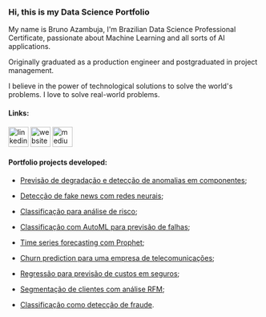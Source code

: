 ### Hi, this is my Data Science Portfolio
My name is Bruno Azambuja, I'm Brazilian Data Science Professional Certificate, passionate about Machine Learning and all sorts of AI applications.

Originally graduated as a production engineer and postgraduated in project management.

I believe in the power of technological solutions to solve the world's problems. I love to solve real-world problems.

#### Links:

[<img src='https://cdn.jsdelivr.net/npm/simple-icons@3.0.1/icons/linkedin.svg' alt='linkedin' height='40'>](https://www.linkedin.com/in/brunoazambuja/)  [<img src='https://cdn.jsdelivr.net/npm/simple-icons@3.0.1/icons/icloud.svg' alt='website' height='40'>](https://www.brunoazambuja.com/)  [<img src='https://cdn.jsdelivr.net/npm/simple-icons@3.0.1/icons/medium.svg' alt='medium' height='40'>](https://medium.com/@brunoazambuja_78996)

#### Portfolio projects developed:

- [Previsão de degradação e detecção de anomalias em componentes](https://github.com/BrunoAzambuja/Previsao_e_detecao_de_falha_de_motores_a_jato_Turbofan_da_NASA/blob/main/Previs%C3%A3o_e_detec%C3%A7%C3%A3o_de_falha_de_motores_a_jato_Turbofan_da_NASA.ipynb);

- [Detecção de fake news com redes neurais](https://github.com/BrunoAzambuja/Deteccao_de_fake_news_com_redes_neurais/blob/main/Detec%C3%A7%C3%A3o_de_fake_news_com_redes_neurais.ipynb);

- [Classificação para análise de risco](https://github.com/BrunoAzambuja/Classificacao_para_analise_de_risco_de_credito/blob/main/Classifica%C3%A7%C3%A3o_para_an%C3%A1lise_de_risco_de_cr%C3%A9dito.ipynb);

- [Classificação com AutoML para previsão de falhas](https://github.com/BrunoAzambuja/Classificacao_com_AutoML_em_manutencao_preditiva_de_maquinas/blob/main/Classifica%C3%A7%C3%A3o_com_AutoML_em_manuten%C3%A7%C3%A3o_preditiva_de_m%C3%A1quinas.ipynb);

- [Time series forecasting com Prophet](https://github.com/BrunoAzambuja/Time_series_forecasting_com_Prophet/blob/main/Time_series_forecasting_com_Prophet.ipynb);

- [Churn prediction para uma empresa de telecomunicações](https://github.com/BrunoAzambuja/Churn_prediction_para_uma_empresa_de_telecomunicacoes/blob/main/Churn_prediction_para_uma_empresa_de_telecomunica%C3%A7%C3%B5es.ipynb);

- [Regressão para previsão de custos em seguros](https://github.com/BrunoAzambuja/Regressao_para_previsao_de_custos_em_seguros_de_vida/blob/main/Regress%C3%A3o_para_previs%C3%A3o_de_custos_em_seguros_de_vida.ipynb);

- [Segmentação de clientes com análise RFM](https://github.com/BrunoAzambuja/Segmentacao_de_clientes_com_analise_RFM/blob/main/Segmenta%C3%A7%C3%A3o_de_clientes_com_analise_RFM.ipynb);

- [Classificação como detecção de fraude](https://github.com/BrunoAzambuja/Classificacao_deteccao_de_fraude_em_cartoes_de_credito/blob/main/Classifica%C3%A7%C3%A3o_detec%C3%A7%C3%A3o_de_fraude_em_cart%C3%B5es_de_cr%C3%A9dito.ipynb).
